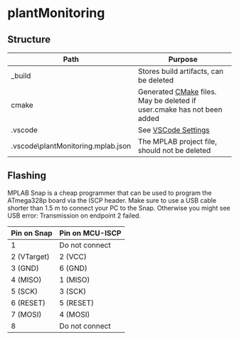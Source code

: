 
# plantMonitoring

## Structure

| Path                               | Purpose                                                                                      |
| ---------------------------------- | -------------------------------------------------------------------------------------------- |
| _build                             | Stores build artifacts, can be deleted                                                       |
| cmake                              | Generated [CMake](https://cmake.org/) files. May be deleted if user.cmake has not been added |
| .vscode                            | See [VSCode Settings](https://code.visualstudio.com/docs/getstarted/settings)                |
| .vscode\plantMonitoring.mplab.json | The MPLAB project file, should not be deleted                                                |

## Flashing

MPLAB Snap is a cheap programmer that can be used to program the ATmega328p board via the ISCP header.
Make sure to use a USB cable shorter than 1.5 m to connect your PC to the Snap.
Otherwise you might see USB error: Transmission on endpoint 2 failed.

| Pin on Snap | Pin on MCU-ISCP|
| ------------|----------------|
| 1           | Do not connect |
| 2 (VTarget) | 2 (VCC)        |
| 3 (GND)     | 6 (GND)        |
| 4 (MISO)    | 1 (MISO)       |
| 5 (SCK)     | 3 (SCK)        |
| 6 (RESET)   | 5 (RESET)      |
| 7 (MOSI)    | 4 (MOSI)       |
| 8           | Do not connect |
